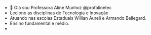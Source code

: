 - 👋 Olá sou Professora Aline Munhoz @profalinetec
-  Leciono as disciplinas de Tecnologia e Inovação
-  Atuando nas escolas Estaduais Willian Aureli e Armando Bellegard.
-  Ensino fundamental e médio.
-  
<!---
profalinetec/profalinetec is a ✨ special ✨ repository because its `README.md` (this file) appears on your GitHub profile.
You can click the Preview link to take a look at your changes.
--->
